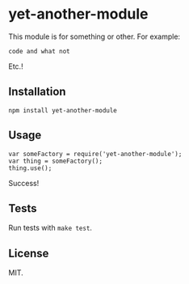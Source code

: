 yet-another-module
==================

This module is for something or other. For example:

    code and what not

Etc.!

Installation
------------

    npm install yet-another-module

Usage
-----

    var someFactory = require('yet-another-module');
    var thing = someFactory();
    thing.use();

Success!

Tests
-----

Run tests with `make test`.

License
-------

MIT.
